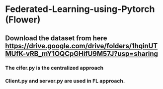 # Federated-Learning-using-Pytorch (Flower)

## Download the dataset from here https://drive.google.com/drive/folders/1hqinUTMUfK-vRB_mY1OQCpGHifU9M57J?usp=sharing

### The cifer.py is the centralized approach 
### Client.py and server.py are used in FL approach.

